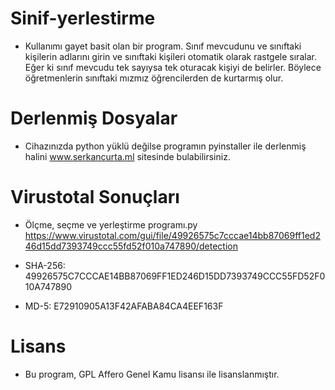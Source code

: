 # Sinif-yerlestirme
- Kullanımı gayet basit olan bir program. Sınıf mevcudunu ve sınıftaki kişilerin adlarını girin ve sınıftaki kişileri otomatik olarak rastgele sıralar. Eğer ki sınıf mevcudu tek sayıysa tek oturacak kişiyi de belirler. Böylece öğretmenlerin sınıftaki mızmız öğrencilerden de kurtarmış olur.

# Derlenmiş Dosyalar
- Cihazınızda python yüklü değilse programın pyinstaller ile derlenmiş halini www.serkancurta.ml sitesinde bulabilirsiniz.

# Virustotal Sonuçları
- Ölçme, seçme ve yerleştirme programı.py
https://www.virustotal.com/gui/file/49926575c7cccae14bb87069ff1ed246d15dd7393749ccc55fd52f010a747890/detection

- SHA-256: 49926575C7CCCAE14BB87069FF1ED246D15DD7393749CCC55FD52F010A747890

- MD-5: E72910905A13F42AFABA84CA4EEF163F

# Lisans
- Bu program, GPL Affero Genel Kamu lisansı ile lisanslanmıştır.
